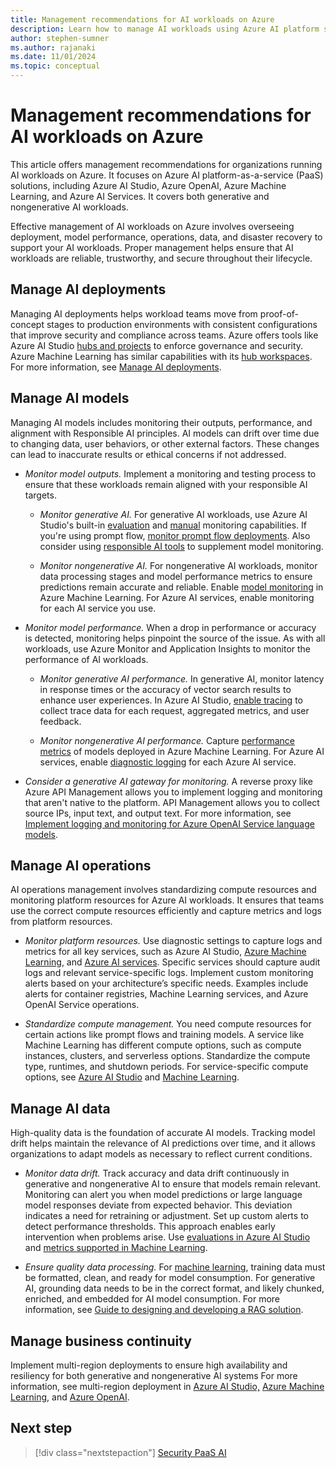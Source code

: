 ```yaml
---
title: Management recommendations for AI workloads on Azure
description: Learn how to manage AI workloads using Azure AI platform services (PaaS) with recommendations and best practices.
author: stephen-sumner
ms.author: rajanaki
ms.date: 11/01/2024
ms.topic: conceptual
---
```


# Management recommendations for AI workloads on Azure

This article offers management recommendations for organizations running AI workloads on Azure. It focuses on Azure AI platform-as-a-service (PaaS) solutions, including Azure AI Studio, Azure OpenAI, Azure Machine Learning, and Azure AI Services. It covers both generative and nongenerative AI workloads.

Effective management of AI workloads on Azure involves overseeing deployment, model performance, operations, data, and disaster recovery to support your AI workloads. Proper management helps ensure that AI workloads are reliable, trustworthy, and secure throughout their lifecycle.

## Manage AI deployments

Managing AI deployments helps workload teams move from proof-of-concept stages to production environments with consistent configurations that improve security and compliance across teams. Azure offers tools like Azure AI Studio [hubs and projects](/azure/ai-studio/concepts/ai-resources) to enforce governance and security. Azure Machine Learning has similar capabilities with its [hub workspaces](/azure/machine-learning/concept-hub-workspace). For more information, see [Manage AI deployments](../manage.md#manage-ai-deployment).

## Manage AI models

Managing AI models includes monitoring their outputs, performance, and alignment with Responsible AI principles. AI models can drift over time due to changing data, user behaviors, or other external factors. These changes can lead to inaccurate results or ethical concerns if not addressed.

- *Monitor model outputs.* Implement a monitoring and testing process to ensure that these workloads remain aligned with your responsible AI targets.

    - *Monitor generative AI.* For generative AI workloads, use Azure AI Studio's built-in [evaluation](/azure/ai-studio/concepts/evaluation-metrics-built-in) and [manual](/azure/ai-studio/how-to/evaluate-prompts-playground) monitoring capabilities. If you're using prompt flow, [monitor prompt flow deployments](/azure/ai-studio/how-to/develop/trace-production-sdk). Also consider using [responsible AI tools](https://github.com/microsoft/responsible-ai-toolbox#introducing-responsible-ai-dashboard) to supplement model monitoring.

    - *Monitor nongenerative AI.* For nongenerative AI workloads, monitor data processing stages and model performance metrics to ensure predictions remain accurate and reliable. Enable [model monitoring](/azure/machine-learning/concept-model-monitoring) in Azure Machine Learning. For Azure AI services, enable monitoring for each AI service you use.

- *Monitor model performance.* When a drop in performance or accuracy is detected, monitoring helps pinpoint the source of the issue. As with all workloads, use Azure Monitor and Application Insights to monitor the performance of AI workloads.

    - *Monitor generative AI performance.* In generative AI, monitor latency in response times or the accuracy of vector search results to enhance user experiences. In Azure AI Studio, [enable tracing](/azure/ai-studio/how-to/develop/trace-local-sdk) to collect trace data for each request, aggregated metrics, and user feedback.

    - *Monitor nongenerative AI performance.* Capture [performance metrics](/azure/machine-learning/how-to-monitor-model-performance#set-up-model-performance-monitoring) of models deployed in Azure Machine Learning. For Azure AI services, enable [diagnostic logging](/azure/ai-services/diagnostic-logging) for each Azure AI service.

- *Consider a generative AI gateway for monitoring.* A reverse proxy like Azure API Management allows you to implement logging and monitoring that aren't native to the platform. API Management allows you to collect source IPs, input text, and output text. For more information, see [Implement logging and monitoring for Azure OpenAI Service language models](/azure/architecture/ai-ml/openai/architecture/log-monitor-azure-openai).

## Manage AI operations

AI operations management involves standardizing compute resources and monitoring platform resources for Azure AI workloads. It ensures that teams use the correct compute resources efficiently and capture metrics and logs from platform resources.

- *Monitor platform resources.* Use diagnostic settings to capture logs and metrics for all key services, such as Azure AI Studio, [Azure Machine Learning](/azure/machine-learning/monitor-azure-machine-learning), and [Azure AI services](/azure/ai-services/diagnostic-logging). Specific services should capture audit logs and relevant service-specific logs. Implement custom monitoring alerts based on your architecture’s specific needs. Examples include alerts for container registries, Machine Learning services, and Azure OpenAI Service operations.

- *Standardize compute management.* You need compute resources for certain actions like prompt flows and training models. A service like Machine Learning has different compute options, such as compute instances, clusters, and serverless options. Standardize the compute type, runtimes, and shutdown periods. For service-specific compute options, see [Azure AI Studio](/azure/ai-studio/how-to/create-manage-compute) and [Machine Learning](/azure/machine-learning/how-to-create-attach-compute-studio).

## Manage AI data

High-quality data is the foundation of accurate AI models. Tracking model drift helps maintain the relevance of AI predictions over time, and it allows organizations to adapt models as necessary to reflect current conditions.

- *Monitor data drift.* Track accuracy and data drift continuously in generative and nongenerative AI to ensure that models remain relevant. Monitoring can alert you when model predictions or large language model responses deviate from expected behavior. This deviation indicates a need for retraining or adjustment. Set up custom alerts to detect performance thresholds. This approach enables early intervention when problems arise. Use [evaluations in Azure AI Studio](/azure/ai-studio/concepts/evaluation-approach-gen-ai) and [metrics supported in Machine Learning](/azure/machine-learning/concept-model-monitoring).

- *Ensure quality data processing.* For [machine learning](/azure/architecture/data-science-process/lifecycle-modeling), training data must be formatted, clean, and ready for model consumption. For generative AI, grounding data needs to be in the correct format, and likely chunked, enriched, and embedded for AI model consumption. For more information, see [Guide to designing and developing a RAG solution](/azure/architecture/ai-ml/guide/rag/rag-solution-design-and-evaluation-guide).

## Manage business continuity

Implement multi-region deployments to ensure high availability and resiliency for both generative and nongenerative AI systems For more information, see multi-region deployment in [Azure AI Studio,](/azure/ai-studio/how-to/disaster-recovery#plan-for-multi-regional-deployment) [Azure Machine Learning](/azure/machine-learning/how-to-high-availability-machine-learning#plan-for-multi-regional-deployment), and [Azure OpenAI](/azure/ai-services/openai/how-to/business-continuity-disaster-recovery).

## Next step

> [!div class="nextstepaction"]
> [Security PaaS AI](../platform/security.md)